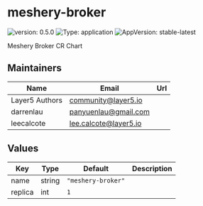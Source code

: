 # meshery-broker

![version: 0.5.0](https://img.shields.io/badge/Version-0.1.0-informational?style=flat-square) ![Type: application](https://img.shields.io/badge/Type-application-informational?style=flat-square) ![AppVersion: stable-latest](https://img.shields.io/badge/AppVersion-stable--latest-informational?style=flat-square)

Meshery Broker CR Chart

## Maintainers

| Name | Email | Url |
| ---- | ------ | --- |
| Layer5 Authors | community@layer5.io |  |
| darrenlau | panyuenlau@gmail.com |  |
| leecalcote | lee.calcote@layer5.io |  |

## Values

| Key | Type | Default | Description |
|-----|------|---------|-------------|
| name | string | `"meshery-broker"` |  |
| replica | int | `1` |  |

